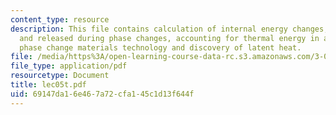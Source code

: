 ```yaml
---
content_type: resource
description: This file contains calculation of internal energy changes, heat stored
  and released during phase changes, accounting for thermal energy in a material,
  phase change materials technology and discovery of latent heat.
file: /media/https%3A/open-learning-course-data-rc.s3.amazonaws.com/3-012-fundamentals-of-materials-science-fall-2005/69147da16e467a72cfa145c1d13f644f_lec05t.pdf
file_type: application/pdf
resourcetype: Document
title: lec05t.pdf
uid: 69147da1-6e46-7a72-cfa1-45c1d13f644f
---
```

